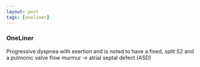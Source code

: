 ```yaml
---
layout: post
tags: [oneliner]
---
```



### OneLiner

Progressive dyspnea with exertion and is noted to have a fixed, split S2 and a pulmonic valve flow murmur -> atrial septal defect (ASD)
